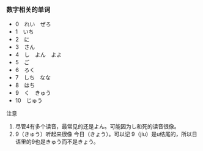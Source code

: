 ### 数字相关的单词
* 0　れい　ぜろ
* 1　いち
* 2　に
* 3　さん
* 4　し　よん　よよ
* 5　ご
* 6　ろく
* 7　しち　なな
* 8　はち
* 9　く　きゅう
* 10　じゅう

注意
1. 尽管4有多个读音，最常见的还是よん。可能因为し和死的读音很像。
2. 9（きゅう）听起来很像 今日（きょう）。可以记 9（jiu）是u结尾的，所以日语里的9也是きゅう而不是きょう。